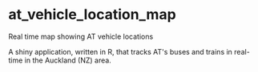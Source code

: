 # at_vehicle_location_map
Real time map showing AT vehicle locations

A shiny application, written in R, that tracks AT's buses and trains in real-time in the Auckland (NZ) area.
